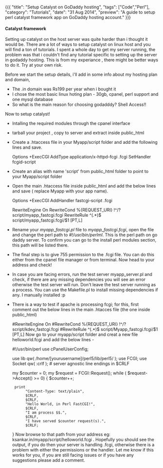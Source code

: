
{{{
  "title": "Setup Catalyst on GoDaddy hosting",
  "tags": ["Code","Perl"],
  "category": "Tutorials",
  "date": "31 Aug 2014",
  "preview": "A guide to setup perl catalyst framework app on GoDaddy hosting account."
}}}


#### Catalyst framework

Setting up catalyst on the host server was quite harder than i thought it would be. There are a lot of ways to setup catalyst on linux host and you will find a ton of tutorials. I spent a whole day to get my server running, the problem was that i couldn't find any tutorial specific to setting up the server in godaddy hosting. This is from my experiance , there might be better ways to do it. Try at your own risk.

Before we start the setup details, i'll add in some info about my hosting plan and domain,
* The .in domain was Rs199 per year when i bought it
* I chose the most basic linux hoting plan - 30gb, cpanel, perl support and one mysql database
* So what is the main reason for choosing godadddy? Shell Access!!

Now to setup catalyst!

- Intalling the required modules through the cpanel interface
- tarball your project , copy to server and extract inside public_html
- Create a .htaccess file in your Myapp/script folder and add the following lines and save.


    Options +ExecCGI
    AddType application/x-httpd-fcgi .fcgi
    SetHandler fcgid-script
- Create an alias with name 'script' from public_html folder to point to your Myapp/script folder
- Open the main .htaccess file inside public_html and add the below lines and save ( replace Myapp with your app name).


    Options +ExecCGI
    AddHandler fastcgi-script .fcgi

    RewriteEngine On
    RewriteCond %{REQUEST_URI} !^/?script/myapp_fastcgi.fcgi
    RewriteRule ^(.*)$ script/myapp_fastcgi.fcgi/$1 [PT,L]
- Rename your *myapp_fastcgi.pl* file to *myapp_fastcgi.fcgi*, open the file and change the perl path to
 *#!/usr/bin/perlml*. This is the perl path on go daddy server. To confirm you can go to the install perl modules section, this path will be listed there.
- The final step is to give 755 permission to the .fcgi file. You can do this either from the cpanel file manager or from terminal. Now head to your address and check!
- In case you are facing errors, run the test server myapp_server.pl and check, if there are any missing dependencies you will see an error otherwise the test server will run. Don't leave the test server running as a process. You can use the Makefile.pl to install missing dependencies if any. I manually installed :p
- There is a way to test if apache is processing fcgi; for this, first comment out the below lines in the main .htacces file (the one inside public_html)


    #RewriteEngine On
    #RewriteCond %{REQUEST_URI} !^/?script/kdev_fastcgi.fcgi
    #RewriteRule ^(.*)$ script/Myapp_fastcgi.fcgi/$1 [PT,L]
Now go to your myapp/script folder and creat a new file helloworld.fcgi and add the below lines -

    #!/usr/bin/perl
    use cPanelUserConfig;

    use lib qw(
    /home/[yourusername]/perl5/lib/perl5/
     );
    use FCGI;
    use Socket qw( :crlf ); # server agnostic line endings in $CRLF

    my $counter = 0;
    my $request = FCGI::Request();
    while ( $request->Accept() >= 0) {
       $counter++;

       print
            "Content-Type: text/plain",
            $CRLF,
            $CRLF,
            "Hello World, in Perl FastCGI!",
            $CRLF,
            "I am process $$.",
            $CRLF,
            "I have served $counter request(s).",
            $CRLF;
     }
Now browse to that path from your address eg: ksankar.in/myapp/script/helloworld.fcgi . Hopefully you should see the output, if you do then your server is handling .fcgi, otherwise there is a problem with either the permissions or the handler.
Let me know if this works for you, if you are still facing issues or if you have any suggestions please add a comment.
